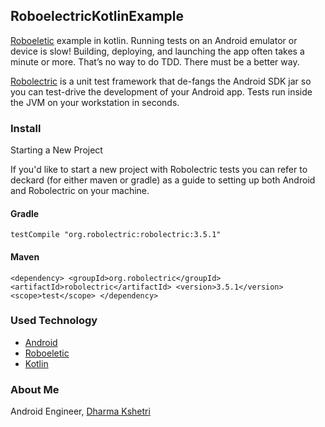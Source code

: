 ## RoboelectricKotlinExample

[Roboeletic](https://github.com/robolectric/robolectric) example in kotlin.
Running tests on an Android emulator or device is slow! Building, deploying, and launching the app often takes a minute or more. That’s no way to do TDD. There must be a better way.

[Robolectric](http://robolectric.org/) is a unit test framework that de-fangs the Android SDK jar so you can test-drive the development of your Android app. Tests run inside the JVM on your workstation in seconds.

### Install
Starting a New Project

If you'd like to start a new project with Robolectric tests you can refer to deckard (for either maven or gradle) as a guide to setting up both Android and Robolectric on your machine.

#### Gradle

`testCompile "org.robolectric:robolectric:3.5.1"`

#### Maven
`
<dependency>
   <groupId>org.robolectric</groupId>
   <artifactId>robolectric</artifactId>
   <version>3.5.1</version>
   <scope>test</scope>
</dependency>
`


### Used Technology
- [Android](http://developer.android.com/)
- [Roboeletic](https://github.com/robolectric/robolectric)
- [Kotlin](https://github.com/JetBrains/kotlin)

### About Me
Android Engineer, [Dharma Kshetri](www.dharmakshetri.me)

